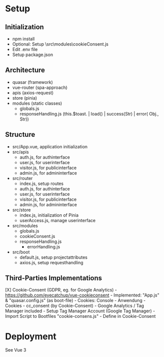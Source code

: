 # Setup
## Initialization
 - npm install
 - Optional: Setup \src\modules\cookieConsent.js
 - Edit .env file
 - Setup package.json

## Architecture
- quasar (framework)
- vue-router (spa-approach)
- apis (axios-request)
- store (pinia)
- modules (static classes)
   - globals.js
   - responseHandling.js (this.$toast. | load() | success(Str) | error( Obj., Str))

## Structure
 - src/App.vue, application initialization
 - src/apis
      - auth.js, for authinterface
      - user.js, for userinterface
      - visitor.js, for publicinterface
      - admin.js, for admininterface
 - src/router
      - index.js, setup routes
      - auth.js, for authinterface
      - user.js, for userinterface
      - visitor.js, for publicinterface
      - admin.js, for admininterface
 - src/store
      - index.js, initialization of Pinia
      - userAccess.js, manage userinterface
 - src/modules
      - globals.js
      - cookieConsent.js
      - responseHandling.js
         - errorHandling.js
 - src/boot
      - default.js, setup projectattributes
      - axios.js, setup requesthandling

## Third-Parties Implementations
[X] Cookie-Consent (GDPR, eg. for Google Analytics)
    - https://github.com/eyecatchup/vue-cookieconsent
    - Implemented: "App.js" & "quasar.config.js" (as boot-file)
    - Cookies: Console - Anwendung - Cookies
        - cc_consent (by Cookie-Consent)
        - Google Analytics / Tag Manager included
            - Setup Tag Manager Account (Google Tag Manager)
            - Import Script to Bootfiles "cookie-consens.js"
            - Define in Cookie-Consent

# Deployment
See Vue 3